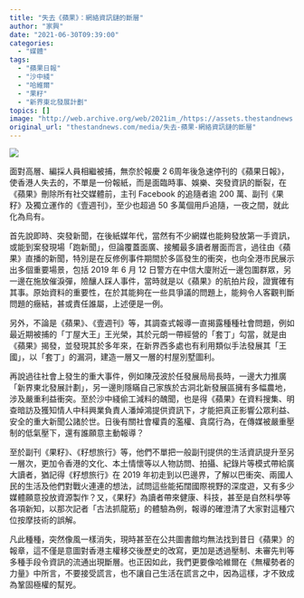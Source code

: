```yaml
---
title: "失去《蘋果》：網絡資訊鏈的斷層"
author: "家興"
date: "2021-06-30T09:39:00"
categories:
  - "媒體"
tags:
  - "蘋果日報"
  - "沙中綫"
  - "哈維爾"
  - "果籽"
  - "新界東北發展計劃"
topics: []
image: "http://web.archive.org/web/2021im_/https://assets.thestandnews.com/media/photos/Layer200_gkR4G.png"
original_url: "thestandnews.com/media/失去-蘋果-網絡資訊鏈的斷層"
---
```

![](http://web.archive.org/web/2021im_/https://assets.thestandnews.com/media/photos/Layer200_gkR4G.png)

面對高層、編採人員相繼被捕，無奈於報慶 2 6周年後急速停刊的《蘋果日報》，使香港人失去的，不單是一份報紙，而是面臨時事、娛樂、突發資訊的斷裂，在《蘋果》刪除所有社交媒體前，主刊 Facebook 的追隨者逾 200 萬、副刊《果籽》及獨立運作的《壹週刊》，至少也超過 50 多萬個用戶追隨，一夜之間，就此化為烏有。

首先說即時、突發新聞，在後紙媒年代，當然有不少網媒也能夠發放第一手資訊，或能到案發現場「跑新聞」，但論覆蓋面廣、接觸最多讀者層面而言，過往由《蘋果》直播的新聞，特別是在反修例事件期間於多區發生的衝突，也向全港市民展示出多個重要場景，包括 2019 年 6 月 12 日警方在中信大廈附近一邊包圍群眾，另一邊在施放催淚彈，險釀人踩人事件，當時就是以《蘋果》的航拍片段，證實確有其事。原始資料的重要性，在於其能夠在一些具爭議的問題上，能夠令人客觀判斷問題的癥結，甚或責任誰屬，上述便是一例。

另外，不論是《蘋果》、《壹週刊》等，其調查式報導一直揭露種種社會問題，例如最近期被捕的「丁屋大王」王光榮，其於元朗一帶經營的「套丁」勾當，就是由《蘋果》揭發，並發現其於多年來，在新界西多處也有利用類似手法發展其「王國」，以「套丁」的漏洞，建造一層又一層的村屋別墅圖利。

再說過往社會上發生的重大事件，例如陳茂波於任發展局局長時，一邊大力推廣「新界東北發展計劃」，另一邊則隱瞞自己家族於古洞北新發展區擁有多幅農地，涉及嚴重利益衝突。至於沙中綫偷工減料的醜聞，也是得《蘋果》在資料搜集、明查暗訪及獲知情人中科興業負責人潘焯鴻提供資訊下，才能把真正影響公眾利益、安全的重大新聞公諸於世。日後有關社會權貴的濫權、貪腐行為，在傳媒被嚴重壓制的低氣壓下，還有誰願意主動報導？

至於副刊《果籽》、《籽想旅行》等，他們不單把一般副刊提供的生活資訊提升至另一層次，更加令香港的文化、本土情懷等以人物訪問、拍攝、紀錄片等模式帶給廣大讀者，猶記得《籽想旅行》在 2019 年初走到以巴邊界，了解以巴衝突、兩國人民的生活及他們對戰火連連的想法，試問這些能拓闊國際視野的深度遊，又有多少媒體願意投放資源製作？又，《果籽》為讀者帶來健康、科技，甚至是自然科學等各項新知，以那次記者「古法抓龍筋」的體驗為例，報導的確澄清了大家對這種穴位按摩技術的誤解。

凡此種種，突然像風一樣消失，現時甚至在公共圖書館均無法找到昔日《蘋果》的報章，這不僅是意圖對香港主權移交後歷史的改寫，更加是透過壓制、未審先判等多種手段令資訊的流通出現斷層。也正因如此，我們更要像哈維爾在《無權勢者的力量》中所言，不要接受謊言，也不讓自己生活在謊言之中，因為這樣，才不致成為鞏固極權的幫兇。